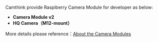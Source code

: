 Camthink provide Raspiberry Camera Module for developer as below:

- **Camera Module v2**
- **HQ Camera（M12-mount）**

More details please reference：[About the Camera Modules](https://www.raspberrypi.com/documentation/accessories/camera.html#hardware-specification)

